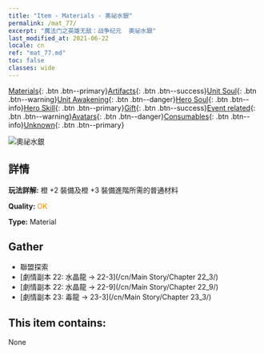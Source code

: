 ```yaml
---
title: "Item - Materials - 奧祕水銀"
permalink: /mat_77/
excerpt: "魔法门之英雄无敌：战争纪元  奧祕水銀"
last_modified_at: 2021-06-22
locale: cn
ref: "mat_77.md"
toc: false
classes: wide
---
```

 [Materials](/ItemsCN/){: .btn .btn--primary}[Artifacts](/ItemsCN/Artifacts/){: .btn .btn--success}[Unit Soul](/ItemsCN/UnitSoul/){: .btn .btn--warning}[Unit Awakening](/ItemsCN/UnitAwakening/){: .btn .btn--danger}[Hero Soul](/ItemsCN/HeroSoul/){: .btn .btn--info}[Hero Skill](/ItemsCN/HeroSkill/){: .btn .btn--primary}[Gift](/ItemsCN/Gift/){: .btn .btn--success}[Event related](/ItemsCN/Events/){: .btn .btn--warning}[Avatars](/ItemsCN/Avatars/){: .btn .btn--danger}[Consumables](/ItemsCN/Consumables/){: .btn .btn--info}[Unknown](/ItemsCN/Unknown/){: .btn .btn--primary}

 ![奧祕水銀](/images/t/i_cailiao_shuiyin3.png)

## 詳情
 **玩法詳解:** 橙 +2 裝備及橙 +3 裝備進階所需的普通材料

 **Quality:** <span style="color: #FF8C00">OK</span>

 **Type:** Material

## Gather

*    聯盟探索 
*    [劇情副本 22: 水晶龍 -> 22-3](/cn/Main Story/Chapter 22_3/) 
*    [劇情副本 22: 水晶龍 -> 22-9](/cn/Main Story/Chapter 22_9/) 
*    [劇情副本 23: 毒龍 -> 23-3](/cn/Main Story/Chapter 23_3/) 

## This item contains:

  None

